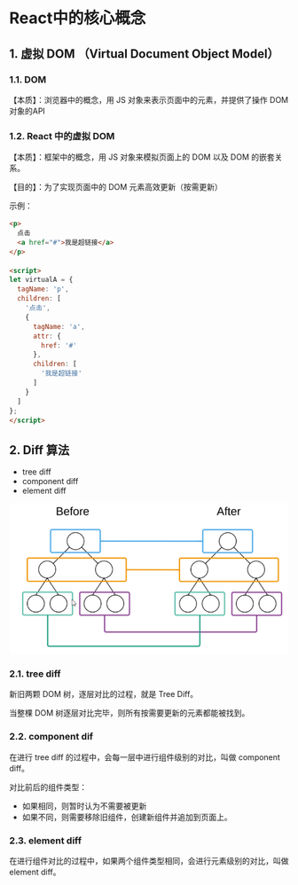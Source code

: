 # React中的核心概念

## 1. 虚拟 DOM （Virtual Document Object Model）

### 1.1. DOM

【本质】：浏览器中的概念，用 JS 对象来表示页面中的元素，并提供了操作 DOM 对象的API

### 1.2. React 中的虚拟 DOM

【本质】：框架中的概念，用 JS 对象来模拟页面上的 DOM 以及 DOM 的嵌套关系。

【目的】：为了实现页面中的 DOM 元素高效更新（按需更新）

示例：

```html
<p>
  点击
  <a href="#">我是超链接</a>
</p>

<script>
let virtualA = {
  tagName: 'p',
  children: [
    '点击',
    {
      tagName: 'a',
      attr: {
        href: '#'
      },
      children: [
        '我是超链接'
      ]
    }
  ]
};
</script>
```

## 2. Diff 算法

* tree diff
* component diff
* element diff

![./images/2.1.png](./images/2.1.png)

### 2.1. tree diff

新旧两颗 DOM 树，逐层对比的过程，就是 Tree Diff。

当整棵 DOM 树逐层对比完毕，则所有按需要更新的元素都能被找到。

### 2.2. component dif

在进行 tree diff 的过程中，会每一层中进行组件级别的对比，叫做 component diff。

对比前后的组件类型：

* 如果相同，则暂时认为不需要被更新
* 如果不同，则需要移除旧组件，创建新组件并追加到页面上。

### 2.3. element diff

在进行组件对比的过程中，如果两个组件类型相同，会进行元素级别的对比，叫做 element diff。

